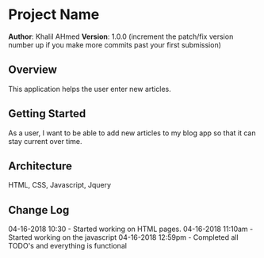 # Project Name

**Author**: Khalil AHmed
**Version**: 1.0.0 (increment the patch/fix version number up if you make more commits past your first submission)

## Overview
This application helps the user enter new articles.

## Getting Started
As a user, I want to be able to add new articles to my blog app so that it can stay current over time.

## Architecture
HTML, CSS, Javascript, Jquery

## Change Log


04-16-2018 10:30 - Started working on HTML pages.
04-16-2018 11:10am - Started working on the javascript
04-16-2018 12:59pm - Completed all TODO's and everything is functional


